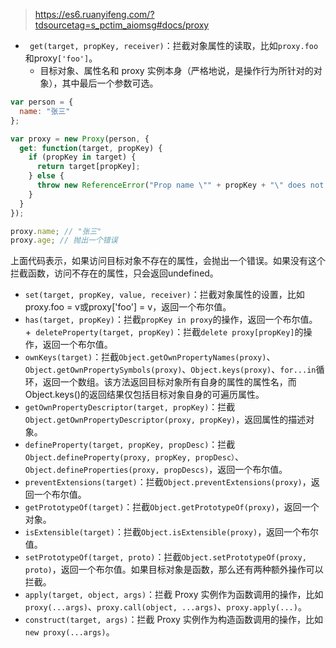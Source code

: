 >https://es6.ruanyifeng.com/?tdsourcetag=s_pctim_aiomsg#docs/proxy

+ ` get(target, propKey, receiver)`：拦截对象属性的读取，比如`proxy.foo`和proxy`['foo']`。
    + 目标对象、属性名和 proxy 实例本身（严格地说，是操作行为所针对的对象），其中最后一个参数可选。
```js
var person = {
  name: "张三"
};

var proxy = new Proxy(person, {
  get: function(target, propKey) {
    if (propKey in target) {
      return target[propKey];
    } else {
      throw new ReferenceError("Prop name \"" + propKey + "\" does not exist.");
    }
  }
});

proxy.name; // "张三"
proxy.age; // 抛出一个错误
```
上面代码表示，如果访问目标对象不存在的属性，会抛出一个错误。如果没有这个拦截函数，访问不存在的属性，只会返回undefined。



+ `set(target, propKey, value, receiver)`：拦截对象属性的设置，比如proxy.foo = v或proxy['foo'] = v，返回一个布尔值。
+ `has(target, propKey)`：拦截`propKey in proxy`的操作，返回一个布尔值。
+` deleteProperty(target, propKey)`：拦截`delete proxy[propKey]`的操作，返回一个布尔值。
+ `ownKeys(target)`：拦截`Object.getOwnPropertyNames(proxy)`、`Object.getOwnPropertySymbols(proxy)`、`Object.keys(proxy)`、`for...in`循环，返回一个数组。该方法返回目标对象所有自身的属性的属性名，而Object.keys()的返回结果仅包括目标对象自身的可遍历属性。
+ `getOwnPropertyDescriptor(target, propKey)`：拦截`Object.getOwnPropertyDescriptor(proxy, propKey)`，返回属性的描述对象。
+ `defineProperty(target, propKey, propDesc)`：拦截`Object.defineProperty(proxy, propKey, propDesc）`、`Object.defineProperties(proxy, propDescs)`，返回一个布尔值。
+ `preventExtensions(target)`：拦截`Object.preventExtensions(proxy)`，返回一个布尔值。
+ `getPrototypeOf(target)`：拦截`Object.getPrototypeOf(proxy)`，返回一个对象。
+ `isExtensible(target)`：拦截`Object.isExtensible(proxy)`，返回一个布尔值。
+ `setPrototypeOf(target, proto)`：拦截`Object.setPrototypeOf(proxy, proto)`，返回一个布尔值。如果目标对象是函数，那么还有两种额外操作可以拦截。
+ `apply(target, object, args)`：拦截 Proxy 实例作为函数调用的操作，比如`proxy(...args)`、`proxy.call(object, ...args)`、`proxy.apply(...)`。
+ `construct(target, args)`：拦截 Proxy 实例作为构造函数调用的操作，比如`new proxy(...args)`。
